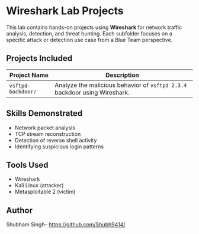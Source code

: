 # Wireshark Lab Projects

This lab contains hands-on projects using **Wireshark** for network traffic analysis, detection, and threat hunting. Each subfolder focuses on a specific attack or detection use case from a Blue Team perspective.

## Projects Included

| Project Name           | Description                                         |
|------------------------|-----------------------------------------------------|
| `vsftpd-backdoor/`     | Analyze the malicious behavior of `vsftpd 2.3.4` backdoor using Wireshark.

## Skills Demonstrated

- Network packet analysis
- TCP stream reconstruction
- Detection of reverse shell activity
- Identifying suspicious login patterns

## Tools Used

- Wireshark
- Kali Linux (attacker)
- Metasploitable 2 (victim)

## Author

Shubham Singh– https://github.com/Shubh9414/


